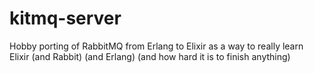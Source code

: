kitmq-server
============

Hobby porting of RabbitMQ from Erlang to Elixir as a way to really learn Elixir (and Rabbit) (and Erlang) (and how hard it is to finish anything)
